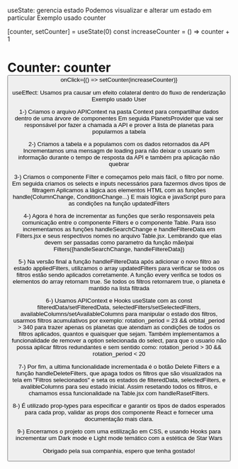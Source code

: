 useState: gerencia estado 
Podemos visualizar e alterar um estado em particular
Exemplo usado counter

[counter, setCounter] = useState(0)
  const increaseCounter = () => counter + 1

<h1> Counter: counter
<Button> onClick={() => setCounter(increaseCounter)}

useEffect: Usamos pra causar um efeito colateral dentro do fluxo de renderização
Exemplo usado User

1-) 
  Criamos o arquivo APIContext na pasta Context
  para compartilhar dados dentro de uma árvore de componentes
  Em seguida PlanetsProvider que vai ser responsável por fazer
  a chamada a API e prover a lista de planetas para popularmos 
  a tabela

2-)
  Criamos a tabela e a populamos com os dados retornados da API
  Incrementamos uma mensagm de loading para não deixar o usuario
  sem informação durante o tempo de resposta da API e também
  pra aplicação não quebrar

3-)
  Criamos o componente Filter e começamos pelo mais fácil, o filtro por nome.
  Em seguida criamos os selects e inputs necessários para fazermos divos tipos de filtragem
  Aplicamos a lágica aos elementos HTML com as funções handle(ColumnChange, ConditionChange...)
  E mais lógica e javaScript puro para as condições na função updatedFilters

4-)
  Agora é hora de incrementar as funções que serão responsaveis pela comunicação
  entre o componente Filters e o componente Table. Para isso incrementamos as funções
  handleSearchChange e handleFiltereData em Filters.jsx e seus respectivos nomes no
  arquivo Table.jsx. Lembrando que elas devem ser passadas como parametro da função
  mãe/pai Filters({handleSearchChange, handleFiltereData}) 

5-)
  Na versão final a função handleFiltereData após adicionar o novo filtro ao estado appliedFilters, utilizamos o array updatedFilters para verificar se todos os filtros estão sendo aplicados corretamente. A função every verifica se todos os elementos do array retornam true. Se todos os filtros retornarem true, o planeta é mantido na lista filtrada

6-)
  Usamos APIContext e Hooks useState com as const filteredData/setFilteredData,
  selectedFilters/setSelectedFilters, availableColumns/setAvailableColumns
  para manipular o estado dos filtros, usarmos filtros acumulativos por exemplo:
  rotation_period = 23 && orbital_period > 340 para trazer apenas os planetas
  que atendam as condições de todos os filtros aplicados, quantos e quaisquer que sejam.
  Também implementamos a funcionalidade de remover a option selecionada do select, para
  que o usuario não possa aplicar filtros redundantes e sem sentido como:
  rotation_period > 30 && rotation_period < 20

7-)
  Por fim, a ultima funcionalidade incrementada é o botão Delete Filters e a função
  handleDeleteFilters, que apaga todos os filtros que são visualizados na tela em "Filtros selecionados" e seta os estados de filteredData, selectedFilters, e avalibleColumns para seu estado inicial. Assim resetando todos os filtros, e chamamos essa funcionalidade na Table.jsx com handleRasetFilters.

8-)
  É utilizado prop-types para especificar e garantir os tipos de dados esperados para 
  cada prop, validar as props dos componente React e fornecer uma documentação mais clara.

9-)
  Encerramos o projeto com uma estilização em CSS, e usando Hooks para incrementar um
  Dark mode e Light mode temático com a estética de Star Wars

Obrigado pela sua companhia, espero que tenha gostado!